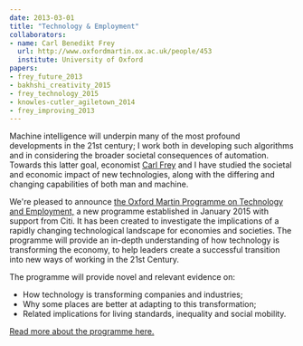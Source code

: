 ```yaml
---
date: 2013-03-01
title: "Technology & Employment"
collaborators:
- name: Carl Benedikt Frey
  url: http://www.oxfordmartin.ox.ac.uk/people/453
  institute: University of Oxford
papers:
- frey_future_2013
- bakhshi_creativity_2015
- frey_technology_2015 
- knowles-cutler_agiletown_2014
- frey_improving_2013
---
```


Machine intelligence will underpin many of the most profound developments in the 21st century; I work both in developing such algorithms and in considering the broader societal consequences of automation. Towards this latter goal, economist [Carl Frey](http://www.oxfordmartin.ox.ac.uk/people/453) and I have studied the societal and economic impact of new technologies, along with the differing and changing capabilities of both man and machine.

We're pleased to announce [the Oxford Martin Programme on Technology and Employment,](http://www.oxfordmartin.ox.ac.uk/research/programmes/tech-employment) a new programme established in January 2015 with support from Citi. It has been created to investigate the implications of a rapidly changing technological landscape for economies and societies. The programme will provide an in-depth understanding of how technology is transforming the economy, to help leaders create a successful transition into new ways of working in the 21st Century. 

The programme will provide novel and relevant evidence on:

* How technology is transforming companies and industries;
* Why some places are better at adapting to this transformation;
* Related implications for living standards, inequality and social mobility.

[Read more about the programme here.](http://www.oxfordmartin.ox.ac.uk/research/programmes/tech-employment)
